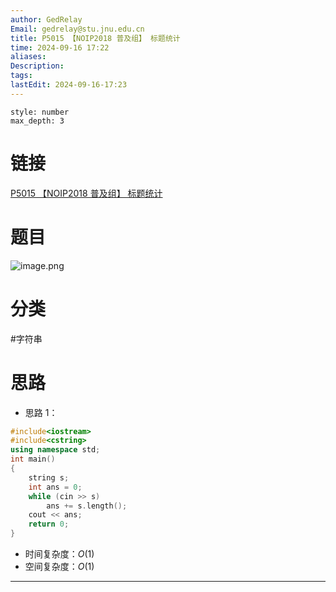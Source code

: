 ```yaml
---
author: GedRelay
Email: gedrelay@stu.jnu.edu.cn
title: P5015 【NOIP2018 普及组】 标题统计
time: 2024-09-16 17:22
aliases: 
Description: 
tags: 
lastEdit: 2024-09-16-17:23
---
```


```toc
style: number
max_depth: 3
```

# 链接
[P5015 【NOIP2018 普及组】 标题统计](https://www.luogu.com.cn/problem/P5015) 

# 题目
![image.png](https://ged-pic-bed.oss-cn-guangzhou.aliyuncs.com/img/202409161722503.png)


# 分类
#字符串 

# 思路
- 思路 1：


```cpp
#include<iostream>
#include<cstring>
using namespace std;
int main()
{
	string s;
	int ans = 0;
	while (cin >> s)
		ans += s.length();
	cout << ans;
	return 0;
}
```


- 时间复杂度：${O\left( 1 \right)  }$ 
- 空间复杂度：${O\left( 1 \right)  }$ 


---

